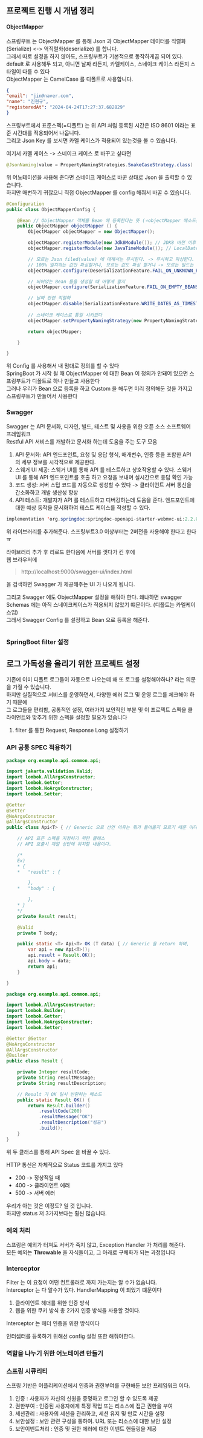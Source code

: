 ## 프로젝트 진행 시 개념 정리

#### ObjectMapper
스프링부트 는 ObjectMapper 를 통해 Json 과 ObjectMapper 데이터를 직렬화(Serialize) <-> 역직렬화(deserialize) 를 합니다. <br>
그래서 따로 설정을 하지 않아도, 스프링부트가 기본적으로 동작하게끔 되어 있다. <br>
default 로 사용해두 되고, 아니면 날짜 라든지, 카멜케이스, 스네이크 케이스 라든지 스타일이 다를 수 있다 <br>
ObjectMapper 는 CamelCase 를 디폴트로 사용합니다. <br>

```json
{
"email": "jin@naver.com",
"name": "진현규",
"registeredAt": "2024-04-24T17:27:37.682829"
}
```

스프링부트에서 표준스펙(=디폴트) 는 위 API 처럼 등록된 시간은 ISO 8601 이라는 표준 시간대를 적용되어서 나옵니다. <br>
그리고 Json Key 를 보시면 카멜 케이스가 적용되어 있는것을 볼 수 있습니다. 

여기서 카멜 케이스 -> 스네이크 케이스 로 바꾸고 싶다면
```java
@JsonNaming(value = PropertyNamingStrategies.SnakeCaseStrategy.class)
```

위 어노테이션을 사용해 준다면 스네이크 케이스로 바꾼 상태로 Json 을 출력할 수 있습니다.<br>
하지만 매번하기 귀찮으니 직접 ObjectMapper 를 config 해줘서 바꿀 수 있습니다.
```java
@Configuration
public class ObjectMapperConfig {

	@Bean // ObjectMapper 객체를 Bean 에 등록한다는 뜻 (⭐️objectMapper 메소드를 등록한다는게 아님️️⭐️)
	public ObjectMapper objectMapper () {
		ObjectMapper objectMapper = new ObjectMapper();

		objectMapper.registerModule(new Jdk8Module()); // JDK8 버전 이후 클래스를 처리하기 위한 코드
		objectMapper.registerModule(new JavaTimeModule()); // LocalDate 로 바꿔준다. (기존은 Date)

		// 모르는 Json filed(value) 에 대해서는 무시한다. -> 무시하고 파싱한다.
		// 100% 일치하는 값만 파싱할거냐, 모르는 값도 파싱 할거냐 -> 모르는 필드는 무시하고 진행한다.
		objectMapper.configure(DeserializationFeature.FAIL_ON_UNKNOWN_PROPERTIES, false);

		// 비어있는 Bean 들을 생성할 때 어떻게 할지
		objectMapper.configure(SerializationFeature.FAIL_ON_EMPTY_BEANS,false);

		// 날짜 관련 직렬화
		objectMapper.disable(SerializationFeature.WRITE_DATES_AS_TIMESTAMPS);
		
		// 스네이크 케이스로 통일 시키겠다
		objectMapper.setPropertyNamingStrategy(new PropertyNamingStrategies.SnakeCaseStrategy());

		return objectMapper;

	}

}
```

위 Config 를 사용해서 내 맘대로 정의를 할 수 있다 <br>
SpringBoot 가 시작 될 때 ObjectMapper 에 대한 Bean 이 정의가 안돼어 있으면 스프링부트가 디폴트로 하나 만들고 사용한다 <br>
그러나 우리가 Bean 으로 등록을 하고 Custom 을 해두면 미리 정의해둔 것을 가지고 스프링부트가 만들어서 사용한다 <br>


### Swagger 
Swagger 는 API 문서화, 디자인, 빌드, 테스트 및 사용을 위한 오픈 소스 소프트웨어 프레임워크 <br>
Restful API 서비스를 개발하고 문서화 하는데 도움을 주는 도구 모음
1) API 문서화: API 엔드포인트, 요청 및 응답 형식, 매개변수, 인증 등을 포함한 API 의 세부 정보를 시각적으로 제공한다.
2) 스웨거 UI 제공: 스웨거 UI를 통해 API 를 테스트하고 상호작용할 수 있다. 스웨거 UI 를 통해 API 엔드포인트를 호출 하고 요청을 보내며 실시간으로 응답 확인 가능
3) 코드 생성: 서버 스텁 코드를 자동으로 생성할 수 있다 -> 클라이언트 서버 통신을 간소화하고 개발 생산성 향상
4) API 테스트: 개발자가 API 를 테스트하고 디버깅하는데 도움을 준다. 엔드포인트에 대한 예상 동작을 문서화하여 테스트 케이스를 작성할 수 있다.

```java
implementation 'org.springdoc:springdoc-openapi-starter-webmvc-ui:2.2.0'
```

위 라이브러리를 추가해준다. 스프링부트3.0 이상부터는 2버전을 사용해야 한다고 한다ㅠ

라이브러리 추가 후 리로드 한다음에 서버를 껏다가 킨 후에 <br>
웹 브라우저에
> http://localhost:9000/swagger-ui/index.html

을 검색하면 Swagger 가 제공해주는 UI 가 나오게 됩니다.<br>

그리고 Swagger 에도 ObjectMapper 설정을 해줘야 한다. 왜냐하면 swagger Schemas 에는 아직 스네이크케이스가 적용되지 않았기 떄문이다. (디폴트는 카멜케이스임) <br>
그래서 Swagger Config 를 설정하고 Bean 으로 등록을 해준다.
```java

```


### SpringBoot filter 설정
## 로그 가독성을 올리기 위한 프로젝트 설정

기존에 이미 디폴트 로그들이 자동으로 나오는데 왜 또 로그를 설정해야하나? 라는 의문을 가질 수 있습니다. <br>
하지만 실질적으로 서비스를 운영하면서, 다양한 에러 로그 및 운영 로그를 체크해야 하기 때문에 <br>
그 로그들을 편리함, 공통적인 설정, 여러가지 보안적인 부분 및 이 프로젝트 스펙을 클라이언트와 맞추기 위한 스펙을 설정할 필요가 있습니다 <br>

1) filter 를 통한 Request, Response Long 설정하기
<a href="https://hyeonq.tistory.com/160"></a>


### API 공통 SPEC 적용하기
```java
package org.example.api.common.api;

import jakarta.validation.Valid;
import lombok.AllArgsConstructor;
import lombok.Getter;
import lombok.NoArgsConstructor;
import lombok.Setter;

@Getter
@Setter
@NoArgsConstructor
@AllArgsConstructor
public class Api<T> { // Generic 으로 선언 이유는 뭐가 들어올지 모르기 때문 이다.

	// API 표즌 스펙을 지정하기 위한 클래스
	// API 호출시 제일 상단에 위치할 내용이다.

	/*
	Ex)
	* {
	* 	"result" : {

		},
	* 	"body" : {

		},
	* }
	*/
	private Result result;

	@Valid
	private T body;

	public static <T> Api<T> OK (T data) { // Generic 을 return 하며,
		var api = new Api<T>();
		api.result = Result.OK();
		api.body = data;
		return api;
	}

}

```

```java
package org.example.api.common.api;

import lombok.AllArgsConstructor;
import lombok.Builder;
import lombok.Getter;
import lombok.NoArgsConstructor;
import lombok.Setter;

@Getter @Setter
@NoArgsConstructor
@AllArgsConstructor
@Builder
public class Result {

	private Integer resultCode;
	private String resultMessage;
	private String resultDescription;

	// Result 가 OK 일시 반환하는 메소드
	public static Result OK() {
		return Result.builder()
			.resultCode(200)
			.resultMessage("OK")
			.resultDescription("성공")
			.build();
	}
}

```

위 두 클래스를 통해 API Spec 을 바꿀 수 있다. 

HTTP 통신은 자체적으로 Status 코드를 가지고 있다 <br>
- 200 -> 정상적일 때
- 400 -> 클라이언트 에러
- 500 -> 서버 에러 

우리가 아는 것은 이정도? 일 것 입니다. <br>
하지만 status 저 3가지보다는 훨씬 많습니다. <br>


### 예외 처리
스프링은 예외가 터져도 서버가 죽지 않고, Exception Handler 가 처리를 해준다.<br>
모든 예외는 <b>Throwable</b> 을 자식들이고, 그 아래로 구체화가 되는 과정입니다 <br> 

### Interceptor
Filter 는 이 요청이 어떤 컨트롤러로 까지 가는지는 알 수가 없습니다. <br>
Interceptor 는 다 알수가 있다. HandlerMapping 이 되었기 떄문이다 <br>

1) 클라이언트 헤더를 위한 인증 방식
2) 웹을 위한 쿠키 방식
총 2가지 인증 방식을 사용할 것이다. 

Interceptor 는 헤더 인증을 위한 방식이다

인터셉터를 등록하기 위해선 config 설정 또한 해줘야한다.



### 역할을 나누기 위한 어노테이션 만들기


### 스프링 시큐리티
스프링 기반은 어플리케이션에서 인증과 권한부여를 구현해둔 보안 프레임워크 이다.
1) 인증 : 사용자가 자신의 신원을 증명하고 로그인 할 수 있도록 제공
2) 권한부여 : 인증된 사용자에게 특정 작업 또는 리소스에 접근 권한을 부여
3) 세션관리 : 사용자의 세션을 관리하고, 세션 유지 및 만료 시간을 설정
4) 보안설정 : 보안 관련 구성을 통하여. URL 또는 리소스에 대한 보안 설정
5) 보안이벤트처리 : 인증 및 권한 에러에 대한 이벤트 핸들링을 제공





























































































